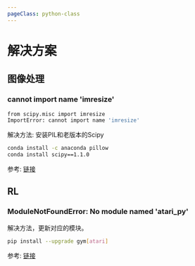 ```yaml
---
pageClass: python-class
---
```


<!--
 * @Description: 
 * @Author: Jack Huang
 * @Github: https://github.com/HuangJiaLian
 * @Date: 2019-09-20 16:47:14
 * @LastEditors: Jack Huang
 * @LastEditTime: 2019-09-20 17:05:24
 -->

# 解决方案

## 图像处理

### cannot import name 'imresize'
```bash
from scipy.misc import imresize
ImportError: cannot import name 'imresize'
```

解决方法: 安装PIL和老版本的Scipy

```bash
conda install -c anaconda pillow
conda install scipy==1.1.0
```

参考: [链接](https://github.com/scipy/scipy/issues/6212)


## RL
### ModuleNotFoundError: No module named 'atari_py'

解决方法，更新对应的模块。
```bash
pip install --upgrade gym[atari]
```
参考: [链接](https://github.com/openai/baselines/issues/387)



<Livere/>
